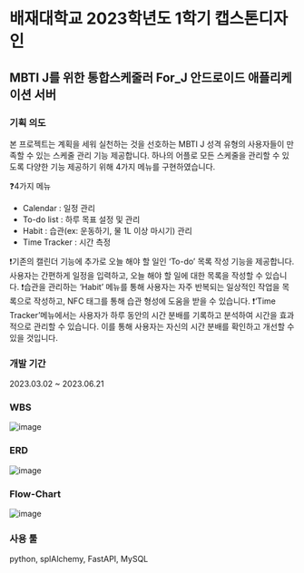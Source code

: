 # 배재대학교 2023학년도 1학기 캡스톤디자인
## MBTI J를 위한 통합스케줄러 For_J 안드로이드 애플리케이션 서버

### 기획 의도
본 프로젝트는 계획을 세워 실천하는 것을 선호하는 MBTI J 성격 유형의 사용자들이 만족할 수 있는 스케줄 관리 기능 제공합니다.
하나의 어플로 모든 스케줄을 관리할 수 있도록 다양한 기능 제공하기 위해 4가지 메뉴를 구현하였습니다.

❓4가지 메뉴
- Calendar : 일정 관리
- To-do list : 하루 목표 설정 및 관리
- Habit : 습관(ex: 운동하기, 물 1L 이상 마시기) 관리
- Time Tracker : 시간 측정

❗기존의 캘린더 기능에 추가로 오늘 해야 할 일인 ‘To-do’ 목록 작성 기능을 제공합니다. 사용자는 간편하게 일정을 입력하고, 오늘 해야 할 일에 대한 목록을 작성할 수 있습니다.
❗습관을 관리하는 ‘Habit’ 메뉴를 통해 사용자는 자주 반복되는 일상적인 작업을 목록으로 작성하고, NFC 태그를 통해 습관 형성에 도움을 받을 수 있습니다.
❗‘Time Tracker’메뉴에서는 사용자가 하루 동안의 시간 분배를 기록하고 분석하여 시간을 효과적으로 관리할 수 있습니다. 이를 통해 사용자는 자신의 시간 분배를 확인하고 개선할 수 있을 것입니다.

### 개발 기간
2023.03.02 ~ 2023.06.21

### WBS
![image](https://github.com/2023-Capstone1/for_J_server/assets/86397095/1e3d4b72-599c-400a-840e-f361a06024b4)

### ERD
![image](https://github.com/2023-Capstone1/for_J_server/assets/86397095/f1592367-525b-4ad9-9909-80491444e185)

### Flow-Chart
![image](https://github.com/2023-Capstone1/for_J_server/assets/86397095/4fcd0ad5-6ee5-4da4-a647-993491fbd345)


### 사용 툴
python, splAlchemy, FastAPI, MySQL
